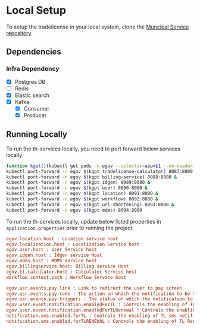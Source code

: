 # Local Setup

To setup the tradelicense in your local system, clone the [Muncipal Service repository](https://github.com/egovernments/municipal-services).

## Dependencies

### Infra Dependency

- [X] Postgres DB
- [ ] Redis
- [X] Elastic search
- [X] Kafka
  - [X] Consumer
  - [X] Producer

## Running Locally

To run the th-services locally, you need to port forward below services locally

```bash
function kgpt(){kubectl get pods -n egov --selector=app=$1 --no-headers=true | head -n1 | awk '{print $1}'}
kubectl port-forward -n egov $(kgpt tradelicense-calculator) 8087:8080 & 
kubectl port-forward -n egov $(kgpt billing-service) 8088:8080 &
kubectl port-forward -n egov $(kgpt idgen) 8089:8080 &
kubectl port-forward -n egov $(kgpt user) 8090:8080 &
kubectl port-forward -n egov $(kgpt location) 8091:8080 &  
kubectl port-forward -n egov $(kgpt workflow) 8092:8080 &  
kubectl port-forward -n egov $(kgpt url-shortening) 8093:8080 &  
kubectl port-forward -n egov $(kgpt mdms) 8094:8080 
```

To run the th-services locally, update below listed properties in `application.properties` prior to running the project:

```ini
egov.location.host : Location service host
egov.localization.host : Localization Service host
egov.user.host : User Service host
egov.idgen.host : Idgen service Host
egov.mdms.host : MDMS service host
egov.billingservice.host: Billing service Host
egov.tl.calculator.host : Calculator Service host
workflow.context.path : Workflow Service host

egov.usr.events.pay.link : Link to redirect the user to pay screen
egov.usr.events.pay.code : The action on which the notification to be triggered
egov.usr.events.pay.triggers : The status on which the notification to be triggered
egov.user.event.notification.enabledForTL : Controls the enabling of TL system generated notifications
egov.user.event.notification.enabledForTLRenewal : Controls the enabling of TL Renewal system generated notifications
notification.sms.enabled.forTL : Controls the enabling of TL sms notifications
notification.sms.enabled.forTLRENEWAL : Controls the enabling of TL Renewal sms notifications
```
